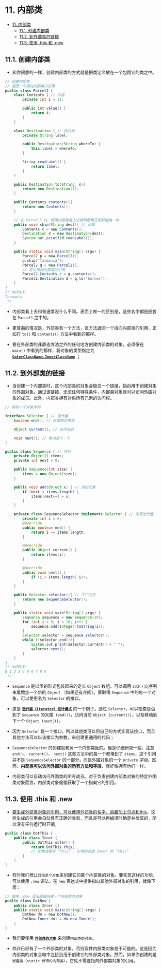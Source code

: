 # 11. 内部类

- [11. 内部类](#11-内部类)
  - [11.1. 创建内部类](#111-创建内部类)
  - [11.2. 到外部类的链接](#112-到外部类的链接)
  - [11.3. 使用 .this 和 .new](#113-使用-this-和-new)

## 11.1. 创建内部类

- 和你预想的一样，创建内部类的方式就是把类定义放在一个包围它的类之中。

``` java
// 创建内部类
// 返回一个指向内部类的引用
public class Parcel2 {
    class Contents { // 内容
        private int i = 11;

        public int value() {
            return i;
        }
    }

    class Destination { // 目的地
        private String label;

        public Destination(String whereTo) {
            this.label = whereTo;
        }

        String readLabel() {
            return label;
        }
    }

    public Destination to(String  s){
        return new Destination(s);
    }

    public Contents contents(){
        return new Contents();
    }

    // 在 Parcel1 内，使用内部类看上去就和使用任何其他类一样
    public void ship(String dest){ // 运输
        Contents c = new Contents();
        Destination d = new Destination(dest);
        System.out.printf(d.readLabel());
    }

    public static void main(String[] args) {
        Parcel2 p = new Parcel2();
        p.ship("Tasmania");
        Parcel2 q = new Parcel2();
        // 定义指向内部类的引用
        Parcel2.Contents c = q.contents();
        Parcel2.Destination d = q.to("Borneo");
    }
}
/* OUTPUT:
Tasmania
 */
```

- 内部类看上去和普通类没什么不同。表面上唯一的区别是，这些名字都是嵌套在 `Parcel1` 之中的。

- 更普遍的情况是，外部类有一个方法，该方法返回一个指向内部类的引用，正如在 `to()` 和 `contents()` 方法中看到的那样。

- 要在外部类的非静态方法之外的任何地方创建内部类的对象，必须像在 `main()` 中看到的那样，将对象的类型指定为 **<u>`OuterClassName.InnerClassName`</u>** ；

## 11.2. 到外部类的链接

- 当创建一个内部类时，这个内部类的对象会隐含一个链接，指向用于创建对象的外围对象。通过该链接，无须任何特殊条件，内部类对象就可以访问外围对象的成员。此外，内部类拥有对象所有元素的访问权。

``` java
// 保存一个对象序列

interface Selector { // 迭代器
    boolean end(); // 检查是否末尾

    Object current(); // 访问当前

    void next(); // 移动到下一个
}

public class Sequence { // 序列
    private Object[] items;
    private int next = 0;

    public Sequence(int size) {
        items = new Object[size];
    }

    public void add(Object x) { // 添加元素
        if (next < items.length) {
            items[next++] = x;
        }
    }

    private class SequenceSelector implements Selector { // 实现迭代器
        private int i = 0;
        @Override
        public boolean end() {
            return i == items.length;
        }

        @Override
        public Object current() {
            return items[i];
        }

        @Override
        public void next() {
            if (i < items.length) i++;
        }
    }

    public Selector selector(){ // 工厂方法
        return new SequenceSelector();
    }

    public static void main(String[] args) {
        Sequence sequence = new Sequence(10);
        for (int i = 0; i < 10; i++) {
            sequence.add(Integer.toString(i));
        }
        Selector selector = sequence.selector();
        while (!selector.end()){
            System.out.print(selector.current() + " ");
            selector.next();
        }
    }
}
/* OUTPUT:
0 1 2 3 4 5 6 7 8 9
 */
```

- `Sequence` 是以类的形式包装起来的定长 `Object` 数组。可以调用 `add()` 向序列末尾增加一个新的 `Object` （如果还有空间）。要取得 `Sequence` 中的每一个对象，可以使用名为 `Selector` 的接口。
- 这是 **<u>`迭代器（Iterator）设计模式`</u>** 的一个例子。通过 `Selector`，可以检查是否到了 `Sequence` 的末尾（`end()`），访问当前 `Object`（`current()`），以及移动到下一个 `Object`（`next()`）。
- 因为 `Selector` 是一个接口，所以其他类可以用自己的方式实现该接口，而且其他方法可以以该接口为参数，来创建更通用的代码；

- `SequenceSelector` 的创建就和另一个内部类医院。但是仔细研究一些，注意 `end()`、 `current()`、 `next()` 这些方法中的每一个都用到了 `items`，这个引用并不是 `SequenceSelector` 的一部分，而是外围对象的一个 *`private` 字段*。然而，**<u>内部类可以访问外围对象的所有方法和字段</u>**，就好像拥有他们一样。

- 内部类可以自动访问外围类的所有成员。对于负责创建内部类对象的特定外围类对象而言，内部类对象偷偷获取了一个指向它的引用。

## 11.3. 使用 .this 和 .new 

- <u>要生成外部类对象的引用，可以使用外部类的名字，后面加上句点和this</u>。这样生成的引用会自动具有正确的类型，而且是可以再编译时确定并检查的，所以没有任何运行时开销。

``` java
public class DotThis {
    public class Inner {
        public DotThis outer() {
            return DotThis.this;
            // 如果直接写 “this” ，引用的会是 Inner 的 “this”
        }
    }
}
```

- 有时我们想让`其他某个对象`来创建它的某个内部类的对象。要实现这样的功能，可以使用 `.new` 语法，在 `new` 表达式中提供指向其他外部对象的引用，就像下面：

``` java
// 使用 .new 语法直接创建一个内部类的对象
public class DotNew {
    public class Inner {}
    public static void main(String[] args) {
        DotNew dn = new DotNew();
        DotNew.Inner dni = dn.new Inner();
    }
}
```

- 我们要使用 **<u>`外部类的对象`</u>** 来创建`内部类的对象`。

- 除非已经有了一个外部类的对象，否则穿件内部类对象是不可能的。这是因为内部类的对象会暗中连接到用于创建它的外部类对象。然而，如果你创建的是 `嵌套类（static 修饰的内部类）`，它就不需要指向外部类对象的引用。